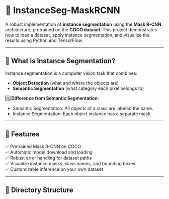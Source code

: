 # 🧠 InstanceSeg-MaskRCNN

A robust implementation of **instance segmentation** using the **Mask R-CNN** architecture, pretrained on the **COCO dataset**. This project demonstrates how to load a dataset, apply instance segmentation, and visualize the results using Python and TensorFlow.

---

## 📌 What is Instance Segmentation?

Instance segmentation is a computer vision task that combines:
- **Object Detection** (what and where the objects are)
- **Semantic Segmentation** (what category each pixel belongs to)

🆚 **Difference from Semantic Segmentation:**
- Semantic Segmentation: All objects of a class are labeled the same.
- Instance Segmentation: Each object instance has a separate mask.

---

## 🚀 Features

✅ Pretrained Mask R-CNN on COCO  
✅ Automatic model download and loading  
✅ Robust error handling for dataset paths  
✅ Visualize instance masks, class names, and bounding boxes  
✅ Customizable inference on your own dataset  

---

## 📁 Directory Structure

